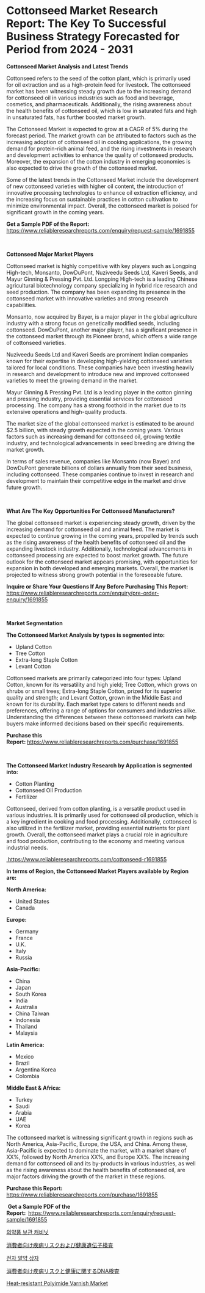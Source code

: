 <p><h1>Cottonseed Market Research Report: The Key To Successful Business Strategy Forecasted for Period from 2024 - 2031</h1></p><p><strong>Cottonseed Market Analysis and Latest Trends</strong></p>
<p><p>Cottonseed refers to the seed of the cotton plant, which is primarily used for oil extraction and as a high-protein feed for livestock. The cottonseed market has been witnessing steady growth due to the increasing demand for cottonseed oil in various industries such as food and beverage, cosmetics, and pharmaceuticals. Additionally, the rising awareness about the health benefits of cottonseed oil, which is low in saturated fats and high in unsaturated fats, has further boosted market growth.</p><p>The Cottonseed Market is expected to grow at a CAGR of 5% during the forecast period. The market growth can be attributed to factors such as the increasing adoption of cottonseed oil in cooking applications, the growing demand for protein-rich animal feed, and the rising investments in research and development activities to enhance the quality of cottonseed products. Moreover, the expansion of the cotton industry in emerging economies is also expected to drive the growth of the cottonseed market.</p><p>Some of the latest trends in the Cottonseed Market include the development of new cottonseed varieties with higher oil content, the introduction of innovative processing technologies to enhance oil extraction efficiency, and the increasing focus on sustainable practices in cotton cultivation to minimize environmental impact. Overall, the cottonseed market is poised for significant growth in the coming years.</p></p>
<p><strong>Get a Sample PDF of the Report:&nbsp;</strong> <a href="https://www.reliableresearchreports.com/enquiry/request-sample/1691855">https://www.reliableresearchreports.com/enquiry/request-sample/1691855</a></p>
<p>&nbsp;</p>
<p><strong>Cottonseed Major Market Players</strong></p>
<p><p>Cottonseed market is highly competitive with key players such as Longping High-tech, Monsanto, DowDuPont, Nuziveedu Seeds Ltd, Kaveri Seeds, and Mayur Ginning & Pressing Pvt. Ltd. Longping High-tech is a leading Chinese agricultural biotechnology company specializing in hybrid rice research and seed production. The company has been expanding its presence in the cottonseed market with innovative varieties and strong research capabilities.</p><p>Monsanto, now acquired by Bayer, is a major player in the global agriculture industry with a strong focus on genetically modified seeds, including cottonseed. DowDuPont, another major player, has a significant presence in the cottonseed market through its Pioneer brand, which offers a wide range of cottonseed varieties.</p><p>Nuziveedu Seeds Ltd and Kaveri Seeds are prominent Indian companies known for their expertise in developing high-yielding cottonseed varieties tailored for local conditions. These companies have been investing heavily in research and development to introduce new and improved cottonseed varieties to meet the growing demand in the market.</p><p>Mayur Ginning & Pressing Pvt. Ltd is a leading player in the cotton ginning and pressing industry, providing essential services for cottonseed processing. The company has a strong foothold in the market due to its extensive operations and high-quality products.</p><p>The market size of the global cottonseed market is estimated to be around $2.5 billion, with steady growth expected in the coming years. Various factors such as increasing demand for cottonseed oil, growing textile industry, and technological advancements in seed breeding are driving the market growth.</p><p>In terms of sales revenue, companies like Monsanto (now Bayer) and DowDuPont generate billions of dollars annually from their seed business, including cottonseed. These companies continue to invest in research and development to maintain their competitive edge in the market and drive future growth.</p></p>
<p>&nbsp;</p>
<p><strong>What Are The Key Opportunities For Cottonseed Manufacturers?</strong></p>
<p><p>The global cottonseed market is experiencing steady growth, driven by the increasing demand for cottonseed oil and animal feed. The market is expected to continue growing in the coming years, propelled by trends such as the rising awareness of the health benefits of cottonseed oil and the expanding livestock industry. Additionally, technological advancements in cottonseed processing are expected to boost market growth. The future outlook for the cottonseed market appears promising, with opportunities for expansion in both developed and emerging markets. Overall, the market is projected to witness strong growth potential in the foreseeable future.</p></p>
<p><strong>Inquire or Share Your Questions If Any Before Purchasing This Report:</strong> <a href="https://www.reliableresearchreports.com/enquiry/pre-order-enquiry/1691855">https://www.reliableresearchreports.com/enquiry/pre-order-enquiry/1691855</a></p>
<p>&nbsp;</p>
<p><strong>Market Segmentation</strong></p>
<p><strong>The Cottonseed Market Analysis by types is segmented into:</strong></p>
<p><ul><li>Upland Cotton</li><li>Tree Cotton</li><li>Extra-long Staple Cotton</li><li>Levant Cotton</li></ul></p>
<p><p>Cottonseed markets are primarily categorized into four types: Upland Cotton, known for its versatility and high yield; Tree Cotton, which grows on shrubs or small trees; Extra-long Staple Cotton, prized for its superior quality and strength; and Levant Cotton, grown in the Middle East and known for its durability. Each market type caters to different needs and preferences, offering a range of options for consumers and industries alike. Understanding the differences between these cottonseed markets can help buyers make informed decisions based on their specific requirements.</p></p>
<p><strong>Purchase this Report:&nbsp;</strong><a href="https://www.reliableresearchreports.com/purchase/1691855">https://www.reliableresearchreports.com/purchase/1691855</a></p>
<p>&nbsp;</p>
<p><strong>The Cottonseed Market Industry Research by Application is segmented into:</strong></p>
<p><ul><li>Cotton Planting</li><li>Cottonseed Oil Production</li><li>Fertilizer</li></ul></p>
<p><p>Cottonseed, derived from cotton planting, is a versatile product used in various industries. It is primarily used for cottonseed oil production, which is a key ingredient in cooking and food processing. Additionally, cottonseed is also utilized in the fertilizer market, providing essential nutrients for plant growth. Overall, the cottonseed market plays a crucial role in agriculture and food production, contributing to the economy and meeting various industrial needs.</p></p>
<p><a href="https://www.reliableresearchreports.com/cottonseed-r1691855">&nbsp;https://www.reliableresearchreports.com/cottonseed-r1691855</a></p>
<p><strong>In terms of Region, the Cottonseed Market Players available by Region are:</strong></p>
<p>
    <p> <strong> North America: </strong>
        <ul>
            <li>United States</li>
            <li>Canada</li>
        </ul>
        </p> 
    <p> <strong> Europe: </strong>
        <ul>
            <li>Germany</li>
            <li>France</li>
            <li>U.K.</li>
            <li>Italy</li>
            <li>Russia</li>
        </ul>
        </p> 
    <p> <strong> Asia-Pacific: </strong>
        <ul>
            <li>China</li>
            <li>Japan</li>
            <li>South Korea</li>
            <li>India</li>
            <li>Australia</li>
            <li>China Taiwan</li>
            <li>Indonesia</li>
            <li>Thailand</li>
            <li>Malaysia</li>
        </ul>
        </p> 
    <p> <strong> Latin America: </strong>
        <ul>
            <li>Mexico</li>
            <li>Brazil</li>
            <li>Argentina Korea</li>
            <li>Colombia</li>
        </ul>
        </p> 
    <p> <strong> Middle East & Africa: </strong>
        <ul>
            <li>Turkey</li>
            <li>Saudi</li>
            <li>Arabia</li>
            <li>UAE</li>
            <li>Korea</li>
        </ul>
    </p>
    </p>
<p><p>The cottonseed market is witnessing significant growth in regions such as North America, Asia-Pacific, Europe, the USA, and China. Among these, Asia-Pacific is expected to dominate the market, with a market share of XX%, followed by North America XX%, and Europe XX%. The increasing demand for cottonseed oil and its by-products in various industries, as well as the rising awareness about the health benefits of cottonseed oil, are major factors driving the growth of the market in these regions.</p></p>
<p><strong>Purchase this Report: </strong><a href="https://www.reliableresearchreports.com/purchase/1691855">https://www.reliableresearchreports.com/purchase/1691855</a></p>
<p>&nbsp;<strong>Get a Sample PDF of the Report:&nbsp;&nbsp;</strong><a href="https://www.reliableresearchreports.com/enquiry/request-sample/1691855">https://www.reliableresearchreports.com/enquiry/request-sample/1691855</a></p>
<p><strong></strong></p>
<p><p><a href="https://github.com/fatmarawatan39/Market-Research-Report-List-1/blob/main/2330849126800.md">의약품 보관 캐비닛</a></p><p><a href="https://github.com/hwbcz413288296/Market-Research-Report-List-2/blob/main/7057619119619.md">消費者向け疾病リスクおよび健康遺伝子検査</a></p><p><a href="https://github.com/Wesleyeilly8796202/Market-Research-Report-List-1/blob/main/3438689126801.md">전자 알약 상자</a></p><p><a href="https://github.com/JacksonWiza1924/Market-Research-Report-List-2/blob/main/6789796119620.md">消費者向け疾病リスクと健康に関するDNA検査</a></p><p><a href="https://github.com/mdmisese/Market-Research-Report-List-1/blob/main/heat-resistant-polyimide-varnish-market.md">Heat-resistant Polyimide Varnish Market</a></p></p>